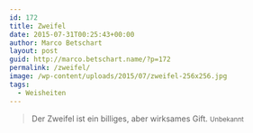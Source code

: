 ```yaml
---
id: 172
title: Zweifel
date: 2015-07-31T00:25:43+00:00
author: Marco Betschart
layout: post
guid: http://marco.betschart.name/?p=172
permalink: /zweifel/
image: /wp-content/uploads/2015/07/zweifel-256x256.jpg
tags:
  - Weisheiten
---
```

> Der Zweifel ist ein billiges, aber wirksames Gift. <small>Unbekannt</small>